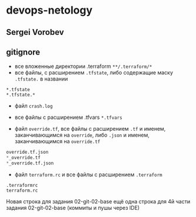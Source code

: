 # devops-netology
## Sergei Vorobev


## gitignore
- все вложенные директории .terraform 
```**/.terraform/*```
- все файлы, с расширением ```.tfstate```, либо содержащие маску ```.tfstate.``` в названии
```
*.tfstate
*.tfstate.*
```
- файл ```crash.log```
- все файлы с расширением .tfvars ```*.tfvars```

- файл ```override.tf```, все файлы с расширением ```.tf``` и именем, заканчивающимся на ```override```, либо ```.json``` 
и именем, заканчивающимся на ```override.tf```

```override.tf
override.tf.json
*_override.tf
*_override.tf.json
```
- файл ```terraform.rc``` и все файлы с расширением ```.terraform```
```
.terraformrc
terraform.rc
```

Новая строка для задания 02-git-02-base
ещё одна строка для 4й части задания 02-git-02-base (коммиты и пушы через IDE)
